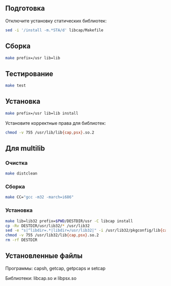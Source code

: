 <package-info :package="package" instsize showsbu2></package-info>

<script>
		new Vue({
		el: '#main',
		data: { package: {} },
		mounted: function () {
				this.getPackage('libcap');
		},
		methods: {
			getPackage: function(name) {
					getPackage(name)
					.then(response => this.package = response);
			},
		}
  })
</script>

## Подготовка

Отключите установку статических библиотек:

```bash
sed -i '/install -m.*STA/d' libcap/Makefile
```

## Сборка


```bash
make prefix=/usr lib=lib
```
## Тестирование

```bash
make test
```

## Установка

```bash
make prefix=/usr lib=lib install
```

Установите корректные права для библиотек:

```bash
chmod -v 755 /usr/lib/lib{cap,psx}.so.2
```
 
## Для multilib

### Очистка

```bash
make distclean
```

### Сборка 

```bash
make CC="gcc -m32 -march=i686"
```

### Установка

```bash
make lib=lib32 prefix=$PWD/DESTDIR/usr -C libcap install
cp -Rv DESTDIR/usr/lib32/* /usr/lib32
sed -e "s|^libdir=.*|libdir=/usr/lib32|" -i /usr/lib32/pkgconfig/lib{cap,psx}.pc
chmod -v 755 /usr/lib32/lib{cap,psx}.so.2
rm -rf DESTDIR
```

## Установленные файлы

Программы:  capsh, getcap, getpcaps и setcap

Библиотеки:  libcap.so и libpsx.so

